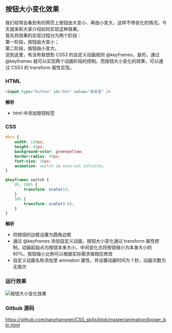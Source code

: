 ## 按钮大小变化效果
我们经常会看到有的网页上按钮由大变小、再由小变大，这样不停变化的情况。今天就来和大家介绍如何实现这种效果。   
首先将效果的实现过程分为两个阶段：    
    第一阶段，按钮由大变小；    
    第二阶段，按钮由小变大。    
说到这里，有没有联想到 CSS3 的自定义动画规则 @keyframes，是的，通过 @keyframes 就可以实现两个动画阶段的控制。而按钮大小变化的效果，可以通过 CSS3 的 transform 属性实现。

### HTML
``` html
<input type="button" id="btn" value="我会变" />
```
**解析**    
- html 中添加按钮标签

### CSS
``` css
#btn {
	width: 120px;
	height: 45px;
	background-color: greenyellow;
	border-radius: 45px;
	font-size: 16px;
	animation: switch 1s ease-out infinite;
}

@keyframes switch {
	0%, 100% {
		transform: scale(1);
	}
	50% {
		transform: scale(0.6);
	}
}
```
**解析**   
- 将按钮的边框设置为圆角边框
- 通过 @keyframes 添加自定义动画，按钮大小变化通过 transform 属性控制。动画起始点为按钮本来大小，中间变化点将按钮缩小为本身大小的 60%。按钮缩小比例可以根据实际需求做相应修改
- 自定义动画名称添加至 animation 属性，并设置动画时间为 1 秒，动画次数为无限次

### 运行效果
![按钮大小变化效果](https://raw.githubusercontent.com/nanzhangren/CSS_skills/master/animation/bigger_btn.gif) 

### Gitbub 源码
https://github.com/nanzhangren/CSS_skills/blob/master/animation/bigger_btn.html
